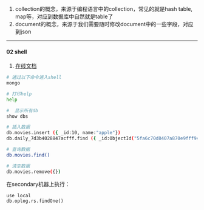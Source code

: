 

1. collection的概念，来源于编程语言中的collection，常见的就是hash table, map等，对应到数据库中自然就是table了
2. document的概念，来源于我们需要随时修改document中的一些字段，对应到json



-----

#### 02 shell

1. [在线文档](https://docs.mongodb.com/manual/reference/method/db.collection.find/)



```bash
# 通过以下命令进入shell
mongo

# 打印help
help

#  显示所有db
show dbs

# 插入数据
db.movies.insert ({ _id:10, name:"apple"})
db.daily_7d3b4028847acfff.find ({ _id:ObjectId("5fa6c70d8407a870e9fff94f") })

# 查询数据
db.movies.find()

# 清空数据
db.movies.remove({})

```



在secondary机器上执行：

```shell
use local
db.oplog.rs.findOne()

```

